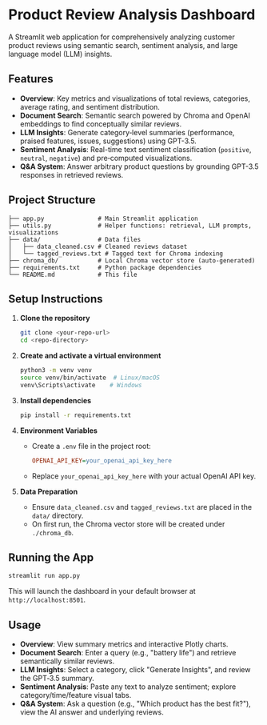 # Product Review Analysis Dashboard

A Streamlit web application for comprehensively analyzing customer product reviews using semantic search, sentiment analysis, and large language model (LLM) insights.

## Features

- **Overview**: Key metrics and visualizations of total reviews, categories, average rating, and sentiment distribution.
- **Document Search**: Semantic search powered by Chroma and OpenAI embeddings to find conceptually similar reviews.
- **LLM Insights**: Generate category‑level summaries (performance, praised features, issues, suggestions) using GPT-3.5.
- **Sentiment Analysis**: Real-time text sentiment classification (`positive`, `neutral`, `negative`) and pre‑computed visualizations.
- **Q&A System**: Answer arbitrary product questions by grounding GPT-3.5 responses in retrieved reviews.

## Project Structure

```
├── app.py               # Main Streamlit application
├── utils.py             # Helper functions: retrieval, LLM prompts, visualizations
├── data/                # Data files
│   ├── data_cleaned.csv # Cleaned reviews dataset
│   └── tagged_reviews.txt # Tagged text for Chroma indexing
├── chroma_db/           # Local Chroma vector store (auto‑generated)
├── requirements.txt     # Python package dependencies
└── README.md            # This file
```

## Setup Instructions

1. **Clone the repository**
   ```bash
   git clone <your-repo-url>
   cd <repo-directory>
   ```

2. **Create and activate a virtual environment**
   ```bash
   python3 -m venv venv
   source venv/bin/activate  # Linux/macOS
   venv\Scripts\activate    # Windows
   ```

3. **Install dependencies**
   ```bash
   pip install -r requirements.txt
   ```

4. **Environment Variables**
   - Create a `.env` file in the project root:
     ```ini
     OPENAI_API_KEY=your_openai_api_key_here
     ```
   - Replace `your_openai_api_key_here` with your actual OpenAI API key.

5. **Data Preparation**
   - Ensure `data_cleaned.csv` and `tagged_reviews.txt` are placed in the `data/` directory.
   - On first run, the Chroma vector store will be created under `./chroma_db`.

## Running the App

```bash
streamlit run app.py
```

This will launch the dashboard in your default browser at `http://localhost:8501`.

## Usage

- **Overview**: View summary metrics and interactive Plotly charts.
- **Document Search**: Enter a query (e.g., "battery life") and retrieve semantically similar reviews.
- **LLM Insights**: Select a category, click "Generate Insights", and review the GPT‑3.5 summary.
- **Sentiment Analysis**: Paste any text to analyze sentiment; explore category/time/feature visual tabs.
- **Q&A System**: Ask a question (e.g., "Which product has the best fit?"), view the AI answer and underlying reviews.


